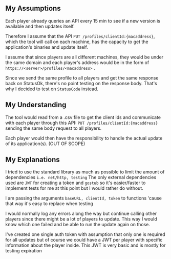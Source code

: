 ## My Assumptions

Each player already queries an API every 15 min to see if a new version is available and then updates itself.

Therefore I assume that the API `PUT /profiles/clientId:{macaddress}`, which the tool will call on each machine, has the capacity to get the application's binaries and update itself.

 I assume that since players are all different machines, they would be under the same domain and each player's address would be in the form of ` https://<server>/profiles/<macaddress>` .

Since we send the same profile to all players and get the same response back on StatusOk, there's no point testing on the response body.
That's why I decided to test on `StatusCode` instead.

## My Understanding

The tool would read from a .csv file to get the client ids and communicate with each player through this API: `PUT /profiles/clientId:{macaddress}` sending the same body request to all players.

Each player would then have the responsibility to handle the actual update of its application(s). (OUT OF SCOPE)

## My Explanations

I tried to use the standard library as much as possible to limit the amount of dependencies `i.e. net/http, testing`
The only external dependencies used are `JWT` for creating a token and `gostub` so it's easier/faster to implement tests for me at this point but I would rather do without.

I am passing the arguments `baseURL, clientId, token` to functions 'cause that way it's easy to replace when testing

I would normally log any errors along the way but continue calling other players since there might be a lot of players to update. This way I would know which one failed and be able to run the update again on those.

I've created one single auth token with assumption that only one is required for all updates but of course we could have a JWT per player with specific information about the player inside.
This JWT is very basic and is mostly for testing expiration